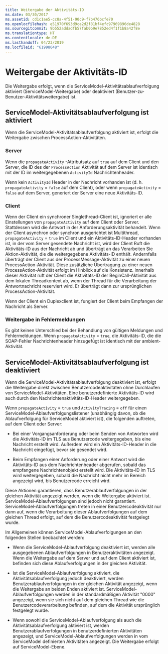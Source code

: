 ```yaml
---
title: Weitergabe der Aktivitäts-ID
ms.date: 03/30/2017
ms.assetid: cd1c1ae5-cc8a-4f51-90c9-f7b476bcfe70
ms.openlocfilehash: e51970f693d9ca2d2f81bf4efc97969896de4828
ms.sourcegitcommit: 9b552addadfb57fab0b9e7852ed4f1f1b8a42f8e
ms.translationtype: HT
ms.contentlocale: de-DE
ms.lasthandoff: 04/23/2019
ms.locfileid: "61998048"
---
```

# <a name="activity-id-propagation"></a>Weitergabe der Aktivitäts-ID
Die Weitergabe erfolgt, wenn die ServiceModel-Aktivitätsablaufverfolgung aktiviert (ServiceModel-Weitergabe) oder deaktiviert (Benutzer-zu-Benutzer-Aktivitätsweitergabe) ist.  
  
## <a name="servicemodel-activity-tracing-is-enabled"></a>ServiceModel-Aktivitätsablaufverfolgung ist aktiviert  
 Wenn die ServiceModel-Aktivitätsablaufverfolgung aktiviert ist, erfolgt die Weitergabe zwischen ProcessAction-Aktivitäten.  
  
### <a name="server"></a>Server  
 Wenn die `propagateActivity` -Attributsatz auf `true` auf dem Client und den Server, die ID des der `ProcessAction` Aktivität auf dem Server ist identisch mit der ID im weitergegebenen `ActivityId` Nachrichtenheader.  
  
 Wenn kein `ActivityId` Header in der Nachricht vorhanden ist (d. h. `propagateActivity` = `false` auf dem Client), oder wenn `propagateActivity` = `false` auf dem Server, generiert der Server eine neue Aktivitäts-ID.  
  
### <a name="client"></a>Client  
 Wenn der Client ein synchroner Singlethread-Client ist, ignoriert er alle Einstellungen von `propagateActivity` auf dem Client oder Server. Stattdessen wird die Antwort in der Anforderungsaktivität behandelt. Wenn der Client asynchron oder synchron ausgerichtet ist Multithread, `propagateActivity` = `true` im Client und ein Aktivitäts-ID-Header vorhanden ist, in der vom Server gesendete Nachricht ist, wird der Client Ruft die Aktivitäts-ID aus der Nachricht ab und überträgt an das Verarbeiten Sie Aktion-Aktivität, die die weitergegebene Aktivitäts-ID enthält. Andernfalls überträgt der Client aus der ProcessMessage-Aktivität zu einer neuen ProcessAction-Aktivität. Diese zusätzliche Übertragung zu einer neuen ProcessAction-Aktivität erfolgt im Hinblick auf die Konsistenz. Innerhalb dieser Aktivität ruft der Client die Aktivitäts-ID der BeginCall-Aktivität aus dem lokalen Threadkontext ab, wenn der Thread für die Verarbeitung der Antwortnachricht reserviert wird. Er überträgt dann zur ursprünglichen ProcessAction-Aktivität.  
  
 Wenn der Client ein Duplexclient ist, fungiert der Client beim Empfangen der Nachricht als Server.  
  
### <a name="propagation-in-fault-messages"></a>Weitergabe in Fehlermeldungen  
 Es gibt keinen Unterschied bei der Behandlung von gültigen Meldungen und Fehlermeldungen. Wenn `propagateActivity` = `true`, die Aktivitäts-ID, die die SOAP-Fehler Nachrichtenheader hinzugefügt ist identisch mit der ambient-Aktivität.  
  
## <a name="servicemodel-activity-tracing-is-disabled"></a>ServiceModel-Aktivitätsablaufverfolgung ist deaktiviert  
 Wenn die ServiceModel-Aktivitätsablaufverfolgung deaktiviert ist, erfolgt die Weitergabe direkt zwischen Benutzercodeaktivitäten ohne Durchlaufen von ServiceModel-Aktivitäten. Eine benutzerdefinierte Aktivitäts-ID wird auch durch den Nachrichtenaktivitäts-ID-Header weitergegeben.  
  
 Wenn `propagateActivity` = `true` und `ActivityTracing` = `off` für einen ServiceModel-Ablaufverfolgungslistener (unabhängig davon, ob die Ablaufverfolgung für ServiceModel aktiviert ist), die folgenden auftreten, auf dem Client oder Server:  
  
- Bei einer Vorgangsanforderung oder beim Senden von Antworten wird die Aktivitäts-ID im TLS aus Benutzercode weitergegeben, bis eine Nachricht erstellt wird. Außerdem wird ein Aktivitäts-ID-Header in die Nachricht eingefügt, bevor sie gesendet wird.  
  
- Beim Empfangen einer Anforderung oder einer Antwort wird die Aktivitäts-ID aus dem Nachrichtenheader abgerufen, sobald das empfangene Nachrichtenobjekt erstellt wird. Die Aktivitäts-ID im TLS wird weitergegeben, sobald die Nachricht nicht mehr im Bereich angezeigt wird, bis Benutzercode erreicht wird.  
  
 Diese Aktionen garantieren, dass Benutzerablaufverfolgungen in der gleichen Aktivität angezeigt werden, wenn die Weitergabe aktiviert ist. ServiceModel-Ablaufverfolgungen sind jedoch nicht garantiert. ServiceModel-Ablaufverfolgungen treten in einer Benutzercodeaktivität nur dann auf, wenn die Verarbeitung dieser Ablaufverfolgungen auf dem gleichen Thread erfolgt, auf dem die Benutzercodeaktivität festgelegt wurde.  
  
 Im Allgemeinen können ServiceModel-Ablaufverfolgungen an den folgenden Stellen beobachtet werden:  
  
- Wenn die ServiceModel-Ablaufverfolgung deaktiviert ist, werden alle ausgegebenen Ablaufverfolgungen in Benutzeraktivitäten angezeigt. Wenn die Weitergabe auf dem Server und auf dem Client aktiviert ist, befinden sich diese Ablaufverfolgungen in der gleichen Aktivität.  
  
- Ist die ServiceModel-Ablaufverfolgung aktiviert, die Aktivitätsablaufverfolgung jedoch deaktiviert, werden Benutzerablaufverfolgungen in der gleichen Aktivität angezeigt, wenn die Weitergabe an beiden Enden aktiviert ist. ServiceModel-Ablaufverfolgungen werden in der standardmäßigen Aktivität "0000" angezeigt, wenn sie sich nicht auf dem gleichen Thread wie die Benutzercodeverarbeitung befinden, auf dem die Aktivität ursprünglich festgelegt wurde.  
  
- Wenn sowohl die ServiceModel-Ablaufverfolgung als auch die Aktivitätsablaufverfolgung aktiviert ist, werden Benutzerablaufverfolgungen in benutzerdefinierten Aktivitäten angezeigt, und ServiceModel-Ablaufverfolgungen werden in vom ServiceModel definierten Aktivitäten angezeigt. Die Weitergabe erfolgt auf ServiceModel-Ebene.
